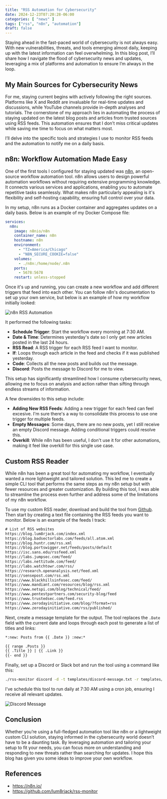 ```yaml
---
title: "RSS Automation for Cybersecurity"
date: 2024-12-23T07:20:28-06:00
categories: [ "news" ]
tags: ["rss", "n8n", "automation"]
draft: false
---
```


Staying ahead in the fast-paced world of cybersecurity is not always easy. With new vulnerabilities, threats, and tools emerging almost daily, keeping up with the latest information can feel overwhelming. In this blog post, I’ll share how I navigate the flood of cybersecurity news and updates, leveraging a mix of platforms and automation to ensure I’m always in the loop.

## My Main Sources for Cybersecurity News

For me, staying current begins with actively following the right sources. Platforms like X and Reddit are invaluable for real-time updates and discussions, while YouTube channels provide in-depth analyses and tutorials. The cornerstone of my approach lies in automating the process of staying updated on the latest blog posts and articles from trusted sources using RSS feeds. This automation ensures that I don’t miss critical updates while saving me time to focus on what matters most.

I’ll delve into the specific tools and strategies I use to monitor RSS feeds and the automation to notify me on a daily basis.

## n8n: Workflow Automation Made Easy

One of the first tools I configured for staying updated was [n8n](https://n8n.io/), an open-source workflow automation tool. n8n allows users to design powerful automation workflows without requiring extensive programming knowledge. It connects various services and applications, enabling you to automate repetitive tasks seamlessly. What makes n8n particularly appealing is it's flexibility and self-hosting capability, ensuring full control over your data.

In my setup, n8n runs as a Docker container and aggregates updates on a daily basis. Below is an example of my Docker Compose file:

```yml
services:
  n8n:
    image: n8nio/n8n
    container_name: n8n
    hostname: n8n
    environment:
      - "TZ=America/Chicago"
      - "N8N_SECURE_COOKIE=false"
    volumes:
      - ./n8n:/home/node/.n8n
    ports:
      - 5678:5678
    restart: unless-stopped
```

Once it's up and running, you can create a new workflow and add different triggers that feed into each other. You can follow n8n's documentation to set up your own service, but below is an example of how my workflow initially looked:

![n8n RSS Automation](/img/RSS/n8n-rss-automation.png)

It performed the following tasks:

- **Schedule Trigger**: Start the workflow every morning at 7:30 AM.
- **Date & Time**: Determines yesterday's date so I only get new articles posted in the last 24 hours.
- **RSS Read**: A RSS trigger for each RSS feed I want to monitor.
- **If**: Loops through each article in the feed and checks if it was published yesterday.
- **Code**: Collects all the new posts and builds out the message.
- **Discord**: Posts the message to Discord for me to view.

This setup has significantly streamlined how I consume cybersecurity news, allowing me to focus on analysis and action rather than sifting through endless streams of information.

A few downsides to this setup include:
- **Adding New RSS Feeds**: Adding a new trigger for each feed can feel excesive. I'm sure there's a way to consolidate this process to use one trigger for multiple feeds.
- **Empty Messages**: Some days, there are no new posts, yet I still receive an empty Discord message. Adding conditional triggers could resolve this.
- **Overkill**: While n8n has been useful, I don't use it for other automations, making it feel like overkill for this single use case.


## Custom RSS Reader

While n8n has been a great tool for automating my workflow, I eventually wanted a more lightweight and tailored solution. This led me to create a simple CLI tool that performs the same steps as my n8n setup but with fewer resources and greater customization. By building this tool, I was able to streamline the process even further and address some of the limitations of my n8n workflow. 

To use my custom RSS reader, download and build the tool from [Github](https://github.com/lum8rjack/rss-monitor). Then start by creating a text file containing the RSS feeds you want to monitor. Below is an example of the feeds I track:

```txt
# List of RSS websites
https://blog.lum8rjack.com/index.xml
https://blog.badsectorlabs.com/feeds/all.atom.xml
https://blog.huntr.com/rss.xml
https://blog.portswigger.net/feeds/posts/default
https://isc.sans.edu/rssfeed.xml
https://labs.jumpsec.com/feed/
https://labs.nettitude.com/feed/
https://labs.watchtowr.com/rss/
https://research.openanalysis.net/feed.xml
https://sensepost.com/rss.xml
https://www.blackhillsinfosec.com/feed/
https://www.mandiant.com/resources/blog/rss.xml
https://www.netspi.com/blog/technical/feed/
https://www.pentestpartners.com/security-blog/feed
https://www.trustedsec.com/feed.rss
https://www.zerodayinitiative.com/blog/?format=rss
https://www.zerodayinitiative.com/rss/published/
```

Next, create a message template for the output. The tool replaces the `.Date` field with the current date and loops through each post to generate a list of titles and links:

```txt
*:new: Posts from {{ .Date }} :new:*

{{ range .Posts }}
{{ .Title }} | {{ .Link }}
{{- end }}
```

Finally, set up a Discord or Slack bot and run the tool using a command like this:

```bash
./rss-monitor discord -d -t templates/discord-message.txt -r templates/rss-links.txt -w  https://discord.com/api/webhooks/xxxxxxxx/yyyyyyyyyyyyyyyy
```

I've schedule this tool to run daily at 7:30 AM using a cron job, ensuring I receive all relevant updates.

![Discord Message](/img/RSS/rss-monitor-message.png)

## Conclusion

Whether you’re using a full-fledged automation tool like n8n or a lightweight custom CLI solution, staying informed in the cybersecurity world doesn’t have to be a daunting task. By leveraging automation and tailoring your setup to fit your needs, you can focus more on understanding and responding to new threats rather than searching for updates. I hope this blog has given you some ideas to improve your own workflow.


## References

- https://n8n.io/
- https://github.com/lum8rjack/rss-monitor
